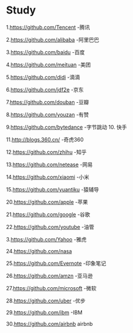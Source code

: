 # Study
1.https://github.com/Tencent    -腾讯

2.https://github.com/alibaba    -阿里巴巴

3.https://github.com/baidu  -百度

4.https://github.com/meituan    -美团

5.https://github.com/didi   -滴滴

6.https://github.com/jdf2e  -京东

7.https://github.com/douban -豆瓣

8.https://github.com/youzan -有赞

9.https://github.com/bytedance  -字节跳动
10. 快手

11.http://blogs.360.cn/ -奇虎360

12.https://github.com/zhihu -知乎

13.https://github.com/netease   -网易

14.https://github.com/xiaomi    -小米

15.https://github.com/yuantiku  -猿辅导




20.https://github.com/apple -苹果

21.https://github.com/google    -谷歌

22.https://github.com/youtube   -油管

3.https://github.com/Yahoo  -雅虎

24.https://github.com/nasa

25.https://github.com/Evernote  -印象笔记

26.https://github.com/amzn  -亚马逊

27.https://github.com/microsoft -微软

28.https://github.com/uber  -优步

29.https://github.com/ibm   -IBM

30.https://github.com/airbnb airbnb
